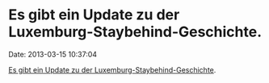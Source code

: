 Es gibt ein Update zu der Luxemburg-Staybehind-Geschichte.
==========================================================

Date: 2013-03-15 10:37:04

[Es gibt ein Update zu der
Luxemburg-Staybehind-Geschichte](http://www.heise.de/tp/blogs/6/153934).
